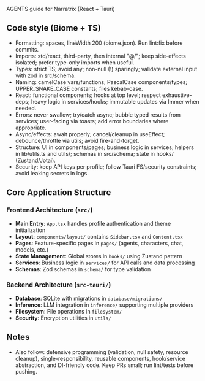 AGENTS guide for Narratrix (React + Tauri)

## Code style (Biome + TS)
- Formatting: spaces, lineWidth 200 (biome.json). Run lint:fix before commits.
- Imports: std/react, third-party, then internal "@/"; keep side-effects isolated; prefer type-only imports when useful.
- Types: strict TS; avoid any; non-null (!) sparingly; validate external input with zod in src/schema.
- Naming: camelCase vars/functions; PascalCase components/types; UPPER_SNAKE_CASE constants; files kebab-case.
- React: functional components; hooks at top level; respect exhaustive-deps; heavy logic in services/hooks; immutable updates via Immer when needed.
- Errors: never swallow; try/catch async; bubble typed results from services; user-facing via toasts; add error boundaries where appropriate.
- Async/effects: await properly; cancel/cleanup in useEffect; debounce/throttle via utils; avoid fire-and-forget.
- Structure: UI in components/pages; business logic in services; helpers in lib/utils.ts and utils/; schemas in src/schema; state in hooks/ (Zustand/Jotai).
- Security: keep API keys per profile; follow Tauri FS/security constraints; avoid leaking secrets in logs.

## Core Application Structure

### Frontend Architecture (`src/`)

- **Main Entry**: `App.tsx` handles profile authentication and theme
  initialization
- **Layout**: `components/layout/` contains `Sidebar.tsx` and `Content.tsx`
- **Pages**: Feature-specific pages in `pages/` (agents, characters, chat,
  models, etc.)
- **State Management**: Global stores in `hooks/` using Zustand pattern
- **Services**: Business logic in `services/` for API calls and data processing
- **Schemas**: Zod schemas in `schema/` for type validation

### Backend Architecture (`src-tauri/`)

- **Database**: SQLite with migrations in `database/migrations/`
- **Inference**: LLM integration in `inference/` supporting multiple providers
- **Filesystem**: File operations in `filesystem/`
- **Security**: Encryption utilities in `utils/`

## Notes
- Also follow: defensive programming (validation, null safety, resource cleanup), single-responsibility, reusable components, hook/service abstraction, and DI-friendly code. Keep PRs small; run lint/tests before pushing.
